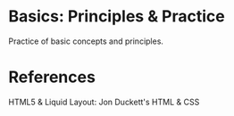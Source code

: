 # Basics: Principles & Practice

Practice of basic concepts and principles. 

# References
HTML5 & Liquid Layout: Jon Duckett's HTML & CSS 